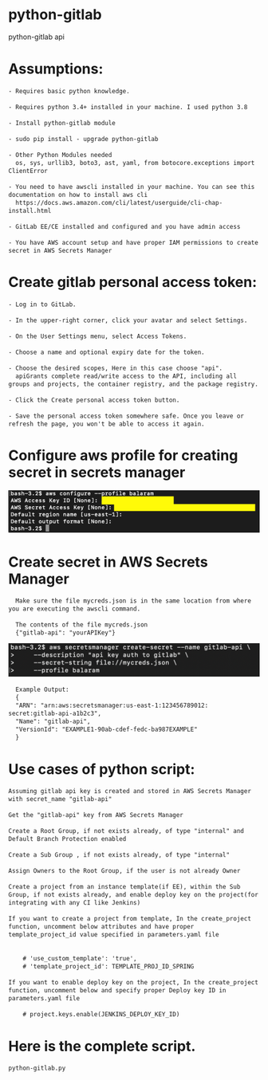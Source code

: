# python-gitlab
python-gitlab api 

# Assumptions:
    - Requires basic python knowledge.
    
    - Requires python 3.4+ installed in your machine. I used python 3.8
    
    - Install python-gitlab module
    
    - sudo pip install - upgrade python-gitlab
    
    - Other Python Modules needed
      os, sys, urllib3, boto3, ast, yaml, from botocore.exceptions import ClientError

    - You need to have awscli installed in your machine. You can see this documentation on how to install aws cli
      https://docs.aws.amazon.com/cli/latest/userguide/cli-chap-install.html

    - GitLab EE/CE installed and configured and you have admin access

    - You have AWS account setup and have proper IAM permissions to create secret in AWS Secrets Manager

# Create gitlab personal access token:

    - Log in to GitLab.
    
    - In the upper-right corner, click your avatar and select Settings.
    
    - On the User Settings menu, select Access Tokens.
    
    - Choose a name and optional expiry date for the token.
    
    - Choose the desired scopes, Here in this case choose "api". 
      apiGrants complete read/write access to the API, including all groups and projects, the container registry, and the package registry.
      
    - Click the Create personal access token button.
    
    - Save the personal access token somewhere safe. Once you leave or refresh the page, you won't be able to access it again.
    

# Configure aws profile for creating secret in secrets manager

   ![picture](img/awscli_profile.png)


  # Create secret in AWS Secrets Manager
      Make sure the file mycreds.json is in the same location from where you are executing the awscli command.  
      
      The contents of the file mycreds.json
      {"gitlab-api": "yourAPIKey"}

   ![picture](img/secretsmanager.png)

      Example Output:
      {
      "ARN": "arn:aws:secretsmanager:us-east-1:123456789012: secret:gitlab-api-a1b2c3",
      "Name": "gitlab-api",
      "VersionId": "EXAMPLE1-90ab-cdef-fedc-ba987EXAMPLE"
      }



# Use cases of python script:

    Assuming gitlab api key is created and stored in AWS Secrets Manager with secret_name "gitlab-api"

    Get the "gitlab-api" key from AWS Secrets Manager

    Create a Root Group, if not exists already, of type "internal" and Default Branch Protection enabled

    Create a Sub Group , if not exists already, of type "internal"

    Assign Owners to the Root Group, if the user is not already Owner

    Create a project from an instance template(if EE), within the Sub Group, if not exists already, and enable deploy key on the project(for integrating with any CI like Jenkins)

    If you want to create a project from template, In the create_project function, uncomment below attributes and have proper template_project_id value specified in parameters.yaml file


        # 'use_custom_template': 'true',
        # 'template_project_id': TEMPLATE_PROJ_ID_SPRING
   
    If you want to enable deploy key on the project, In the create_project function, uncomment below and specify proper Deploy key ID in parameters.yaml file

        # project.keys.enable(JENKINS_DEPLOY_KEY_ID)


# Here is the complete script. 
    python-gitlab.py
